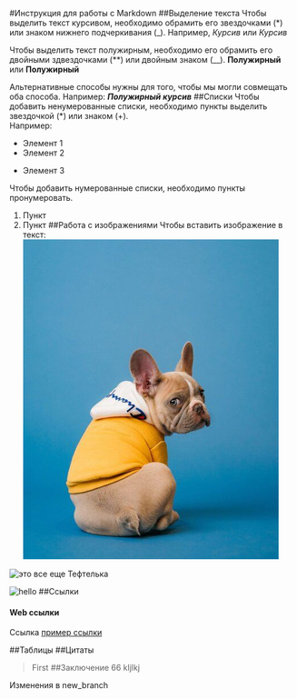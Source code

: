 #Инструкция для работы с Markdown
##Выделение текста
Чтобы выделить текст курсивом, необходимо обрамить его звездочками (*) или знаком нижнего подчеркивания (_). Например, *Курсив* или _Курсив_

Чтобы выделить текст полужирным, необходимо его обрамить его двойными здвездочками (**) или двойным знаком (__). **Полужирный** или __Полужирный__

Альтернативные способы нужны для того, чтобы мы могли совмещать оба способа. Например: _**Полужирный курсив**_
##Списки 
Чтобы добавить ненумерованные списки, необходимо пункты выделить звездочкой (*) или знаком (+).  
Например:
* Элемент 1 
* Элемент 2 
+ Элемент 3

Чтобы добавить нумерованные списки, необходимо пункты пронумеровать.
1. Пункт
2. Пункт 
##Работа с изображениями 
Чтобы вставить изображение в текст: 
![Привет, это тефтелька](22fec3fc9dbc97179b2ff33ff3ffddc7.jpg)

![это все еще Тефтелька](Teftelka.jpg)

![hello](Тефтелька%202.jpg)
##Ссылки 
#### Web ссылки
Ссылка [пример ссылки](https://google.com)

##Таблицы 
##Цитаты
>First
##Заключение 
66
kljlkj

 Изменения в new_branch

